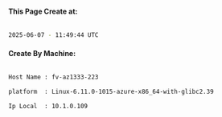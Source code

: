 
   
#### This Page Create at:

```bash

2025-06-07 - 11:49:44 UTC

```

#### Create By Machine:

```bash

Host Name : fv-az1333-223

platform  : Linux-6.11.0-1015-azure-x86_64-with-glibc2.39

Ip Local  : 10.1.0.109

```

